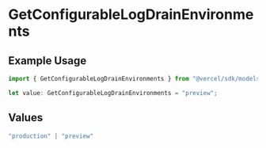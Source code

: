 # GetConfigurableLogDrainEnvironments

## Example Usage

```typescript
import { GetConfigurableLogDrainEnvironments } from "@vercel/sdk/models/operations/getconfigurablelogdrain.js";

let value: GetConfigurableLogDrainEnvironments = "preview";
```

## Values

```typescript
"production" | "preview"
```